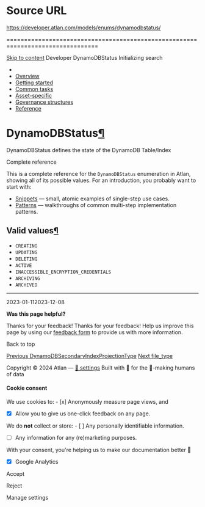 # Source URL
https://developer.atlan.com/models/enums/dynamodbstatus/

================================================================================

<!--
canonical: https://developer.atlan.com/models/enums/dynamodbstatus/
meta-content-security-policy: object-src 'none'; base-uri 'self'; manifest-src 'self'; media-src 'self';
meta-description: Dear Developers
meta-generator: mkdocs-1.6.1, mkdocs-material-9.6.14
meta-og-description: Dear Developers
meta-og-image: https://developer.atlan.com/assets/images/social/models/enums/dynamodbstatus.png
meta-og-image-height: 630
meta-og-image-type: image/png
meta-og-image-width: 1200
meta-og-title: DynamoDBStatus - Developer
meta-og-type: website
meta-og-url: https://developer.atlan.com/models/enums/dynamodbstatus/
meta-twitter:card: summary_large_image
meta-twitter:description: Dear Developers
meta-twitter:image: https://developer.atlan.com/assets/images/social/models/enums/dynamodbstatus.png
meta-twitter:title: DynamoDBStatus - Developer
meta-viewport: width=device-width,initial-scale=1
title: DynamoDBStatus - Developer
-->

[Skip to content](#dynamodbstatus) Developer DynamoDBStatus Initializing search 

* 
* [Overview](../../..)
* [Getting started](../../../getting-started/)
* [Common tasks](../../../snippets/)
* [Asset\-specific](../../../patterns/)
* [Governance structures](../../../governance/)
* [Reference](../../../reference/)

DynamoDBStatus[¶](#dynamodbstatus "Permanent link")
===================================================

DynamoDBStatus defines the state of the DynamoDB Table/Index

Complete reference

This is a complete reference for the `DynamoDBStatus` enumeration in Atlan, showing all of its possible values. For an introduction, you probably want to start with:

* [Snippets](../../../snippets/) — small, atomic examples of single\-step use cases.
* [Patterns](../../../patterns/) — walkthroughs of common multi\-step implementation patterns.

Valid values[¶](#valid-values "Permanent link")
-----------------------------------------------

* `CREATING`
* `UPDATING`
* `DELETING`
* `ACTIVE`
* `INACCESSIBLE_ENCRYPTION_CREDENTIALS`
* `ARCHIVING`
* `ARCHIVED`

---

2023\-01\-112023\-12\-08

**Was this page helpful?**

Thanks for your feedback! Thanks for your feedback! Help us improve this page by using our [feedback form](https://docs.google.com/forms/d/e/1FAIpQLScfoq7vqEn8S4QvN0ehPp0MRy6WYK5x-okJDqD69lHgoPPWtg/viewform?usp=pp_url&entry.1800719315=/models/enums/dynamodbstatus/) to provide us with more information. 

Back to top

[Previous DynamoDBSecondaryIndexProjectionType](../dynamodbsecondaryindexprojectiontype/) [Next file\_type](../file_type/) 

Copyright © 2024 Atlan — [🍪 settings](#__consent) 
Built with 💙 for the 🤖\-making humans of data 

#### Cookie consent

We use cookies to: - [x] Anonymously measure page views, and
- [x] Allow you to give us one\-click feedback on any page.

 We do **not** collect or store: - [ ] Any personally identifiable information.
- [ ] Any information for any (re)marketing purposes.

 With your consent, you're helping us to make our documentation better 💙

- [x] Google Analytics

Accept

Reject

Manage settings


